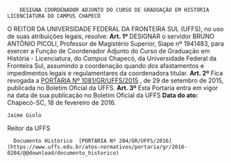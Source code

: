         DESIGNA COORDENADOR ADJUNTO DO CURSO DE GRADUAÇÃO EM HISTÓRIA LICENCIATURA DO CAMPUS CHAPECÓ  

 O REITOR DA UNIVERSIDADE FEDERAL DA FRONTEIRA SUL (UFFS), no uso de suas atribuições legais, resolve:   **Art. 1º** DESIGNAR o servidor BRUNO ANTÔNIO PICOLI, Professor de Magistério Superior, Siape nº 1941483, para exercer a Função de Coordenador Adjunto do Curso de Graduação em História - Licenciatura, do *Campus* Chapecó, da Universidade Federal da Fronteira Sul, assumindo a coordenação quando dos afastamentos e impedimentos legais e regulamentares da coordenadora titular.   **Art. 2º** Fica revogada a [PORTARIA Nº 1081/GR/UFFS/2015](https://www.uffs.edu.br/atos-normativos/portaria/gr/2015-1081)  , de 29 de setembro de 2015, publicada no Boletim Oficial da UFFS.   **Art. 3º** Esta Portaria entra em vigor na data de sua publicação no Boletim Oficial da UFFS      **Data do ato:** Chapecó-SC, 18 de fevereiro de 2016.   
 

    Jaime Giolo   
 Reitor da UFFS 

      Documento Histórico  [PORTARIA Nº 204/GR/UFFS/2016](https://www.uffs.edu.br/atos-normativos/portaria/gr/2016-0204/@@download/documento_historico)     
      